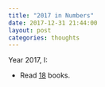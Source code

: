 ```yaml
---
title: "2017 in Numbers"
date: 2017-12-31 21:44:00
layout: post
categories: thoughts
---
```


Year 2017, I:

- Read [18][1] books.

[1]: https://www.douban.com/doulist/45669219/
